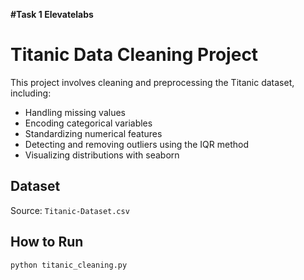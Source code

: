 
**#Task 1 Elevatelabs**
# Titanic Data Cleaning Project

This project involves cleaning and preprocessing the Titanic dataset, including:

- Handling missing values
- Encoding categorical variables
- Standardizing numerical features
- Detecting and removing outliers using the IQR method
- Visualizing distributions with seaborn

## Dataset

Source: `Titanic-Dataset.csv`

## How to Run

```bash
python titanic_cleaning.py
